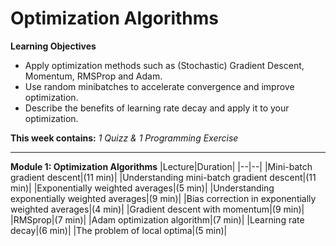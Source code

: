 # Optimization Algorithms

**Learning Objectives**
* Apply optimization methods such as (Stochastic) Gradient Descent, Momentum, RMSProp and Adam.
* Use random minibatches to accelerate convergence and improve optimization.
* Describe the benefits of learning rate decay and apply it to your optimization.

**This week contains:** *1 Quizz & 1 Programming Exercise*

----

**Module 1: Optimization Algorithms**
|Lecture|Duration|
|--|--|
|Mini-batch gradient descent|(11 min)|
|Understanding mini-batch gradient descent|(11 min)|
|Exponentially weighted averages|(5 min)|
|Understanding exponentially weighted averages|(9 min)|
|Bias correction in exponentially weighted averages|(4 min)|
|Gradient descent with momentum|(9 min)|
|RMSprop|(7 min)|
|Adam optimization algorithm|(7 min)|
|Learning rate decay|(6 min)|
|The problem of local optima|(5 min)|


